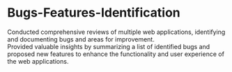 # Bugs-Features-Identification
Conducted comprehensive reviews of multiple web applications, identifying and documenting bugs and areas for improvement. <br>
Provided valuable insights by summarizing a list of identified bugs and proposed new features to enhance the functionality and user experience of the web applications.
